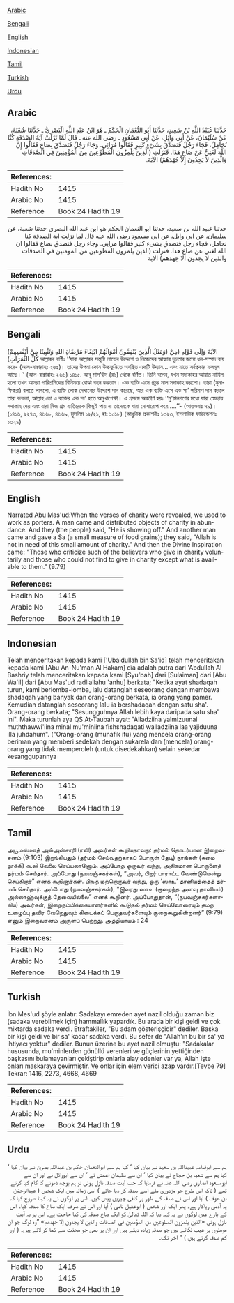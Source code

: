 [Arabic](#arabic)

[Bengali](#bengali)

[English](#english)

[Indonesian](#indonesian)

[Tamil](#tamil)

[Turkish](#turkish)

[Urdu](#urdu)

## Arabic


<div dir="rtl" lang="ar" style={{fontSize:'larger',backgroundColor:'#f8f9fa',padding:20}}>
حَدَّثَنَا عُبَيْدُ اللَّهِ بْنُ سَعِيدٍ، حَدَّثَنَا أَبُو النُّعْمَانِ الْحَكَمُ ـ هُوَ ابْنُ عَبْدِ اللَّهِ الْبَصْرِيُّ ـ حَدَّثَنَا شُعْبَةُ، عَنْ سُلَيْمَانَ، عَنْ أَبِي وَائِلٍ، عَنْ أَبِي مَسْعُودٍ ـ رضى الله عنه ـ قَالَ لَمَّا نَزَلَتْ آيَةُ الصَّدَقَةِ كُنَّا نُحَامِلُ، فَجَاءَ رَجُلٌ فَتَصَدَّقَ بِشَىْءٍ كَثِيرٍ فَقَالُوا مُرَائِي‏.‏ وَجَاءَ رَجُلٌ فَتَصَدَّقَ بِصَاعٍ فَقَالُوا إِنَّ اللَّهَ لَغَنِيٌّ عَنْ صَاعِ هَذَا‏.‏ فَنَزَلَتِ ‏(‏الَّذِينَ يَلْمِزُونَ الْمُطَّوِّعِينَ مِنَ الْمُؤْمِنِينَ فِي الصَّدَقَاتِ وَالَّذِينَ لاَ يَجِدُونَ إِلاَّ جُهْدَهُمْ‏)‏ الآيَةَ‏.‏
</div>
<div style={{backgroundColor:'#f8f9fa',padding:20, marginBottom: 10}}><table> <thead> <tr> <th>References:</th> <th></th> </tr> </thead> <tbody><tr><td>Hadith No</td><td>1415</td></tr><tr><td>Arabic No</td><td>1415</td></tr><tr><td>Reference</td><td>Book 24 Hadith 19</td></tr></tbody></table></div>


<div dir="rtl" lang="ar" style={{fontSize:'larger',backgroundColor:'#f8f9fa',padding:20}}>
حدثنا عبيد الله بن سعيد، حدثنا ابو النعمان الحكم هو ابن عبد الله البصري حدثنا شعبة، عن سليمان، عن ابي وايل، عن ابي مسعود رضى الله عنه قال لما نزلت اية الصدقة كنا نحامل، فجاء رجل فتصدق بشىء كثير فقالوا مرايي. وجاء رجل فتصدق بصاع فقالوا ان الله لغني عن صاع هذا. فنزلت (الذين يلمزون المطوعين من المومنين في الصدقات والذين لا يجدون الا جهدهم) الاية
</div>
<div style={{backgroundColor:'#f8f9fa',padding:20, marginBottom: 10}}><table> <thead> <tr> <th>References:</th> <th></th> </tr> </thead> <tbody><tr><td>Hadith No</td><td>1415</td></tr><tr><td>Arabic No</td><td>1415</td></tr><tr><td>Reference</td><td>Book 24 Hadith 19</td></tr></tbody></table></div>

## Bengali


<div dir="ltr" lang="bn" style={{fontSize:'larger',backgroundColor:'#f8f9fa',padding:20}}>
(وَمَثَلُ الَّذِينَ يُنْفِقُونَ أَمْوَالَهُمْ ابْتِغَاءَ مَرْضَاةِ اللهِ وَتَثْبِيتًا مِنْ أَنْفُسِهِمْ) الآيَةَ وَإِلَى قَوْلِهِ (مِنْ كُلِّ الثَّمَرَاتِ) আল্লাহর বাণীঃ ‘‘যারা আল্লাহর সন্তুষ্টি লাভের উদ্দেশে ও নিজেদের আত্মার দৃঢ়তার জন্যে ধন-সম্পদ ব্যয় করে- (আল-বাক্বারাহঃ ২৬৫)। তাদের উপমা কোন উচ্চভূমিতে অবস্থিত একটি উদ্যান... এবং যাতে সর্বপ্রকার ফলমূল আছে।’’ (আল-বাক্বারাহঃ ২৬৬) ১৪১৫. আবূ মাস‘ঊদ (রাঃ) থেকে বর্ণিত। তিনি বলেন, যখন সদাকাহর আয়াত নাযিল হলো তখন আমরা পারিশ্রমিকের বিনিময়ে বোঝা বহন করতাম। এক ব্যক্তি এসে প্রচুর মাল সদাকাহ করলো। তারা (মুনাফিকরা) বলতে লাগলো, এ ব্যক্তি লোক দেখানোর উদ্দেশে দান করেছে, আর এক ব্যক্তি এসে এক সা’ পরিমাণ দান করলে তারা বললো, আল্লাহ তো এ ব্যক্তির এক সা’ হতে অমুখাপেক্ষী। এ প্রসঙ্গে অবতীর্ণ হয়ঃ ‘‘মু’মিনগণের মধ্যে যারা স্বেচ্ছায় সদাকাহ দেয় এবং যারা নিজ শ্রম ব্যতিরেকে কিছুই পায় না তাদেরকে যারা দোষারোপ করে.....’’- (আত্তওবাঃ ৭৯)। (১৪১৬, ২২৭৩, ৪৬৬৮, ৪৬৬৯, মুসলিম ১২/২১, হাঃ ১০১৮) (আধুনিক প্রকাশনীঃ ১৩২৩, ইসলামিক ফাউন্ডেশনঃ ১৩২৯)
</div>
<div style={{backgroundColor:'#f8f9fa',padding:20, marginBottom: 10}}><table> <thead> <tr> <th>References:</th> <th></th> </tr> </thead> <tbody><tr><td>Hadith No</td><td>1415</td></tr><tr><td>Arabic No</td><td>1415</td></tr><tr><td>Reference</td><td>Book 24 Hadith 19</td></tr></tbody></table></div>

## English


<div dir="ltr" lang="en" style={{fontSize:'larger',backgroundColor:'#f8f9fa',padding:20}}>
Narrated Abu Mas'ud:When the verses of charity were revealed, we used to work as porters. A man came and distributed objects of charity in abundance. And they (the people) said, "He is showing off." And another man came and gave a Sa (a small measure of food grains); they said, "Allah is not in need of this small amount of charity." And then the Divine Inspiration came: "Those who criticize such of the believers who give in charity voluntarily and those who could not find to give in charity except what is available to them." (9.79)
</div>
<div style={{backgroundColor:'#f8f9fa',padding:20, marginBottom: 10}}><table> <thead> <tr> <th>References:</th> <th></th> </tr> </thead> <tbody><tr><td>Hadith No</td><td>1415</td></tr><tr><td>Arabic No</td><td>1415</td></tr><tr><td>Reference</td><td>Book 24 Hadith 19</td></tr></tbody></table></div>

## Indonesian


<div dir="ltr" lang="id" style={{fontSize:'larger',backgroundColor:'#f8f9fa',padding:20}}>
Telah menceritakan kepada kami ['Ubaidullah bin Sa'id] telah menceritakan kepada kami [Abu An-Nu'man Al Hakam] dia adalah putra dari 'Abdullah Al Bashriy telah menceritakan kepada kami [Syu'bah] dari [Sulaiman] dari [Abu Wa'il] dari [Abu Mas'ud radliallahu 'anhu] berkata; "Ketika ayat shadaqah turun, kami berlomba-lomba, lalu datanglah seseorang dengan membawa shadaqah yang banyak dan orang-orang berkata, ia orang yang pamer. Kemudian datanglah seseorang lalu ia bershadaqah dengan satu sha'. Orang-orang berkata; "Sesungguhnya Allah lebih kaya daripada satu sha' ini". Maka turunlah aya QS At-Taubah ayat: "Alladziina yalmizuunal muththawwi'iina minal mu'miniina fishshadaqati walladziina laa yajiduuna illa juhdahum". ("Orang-orang (munafik itu) yang mencela orang-orang beriman yang memberi sedekah dengan sukarela dan (mencela) orang-orang yang tidak memperoleh (untuk disedekahkan) selain sekedar kesanggupannya
</div>
<div style={{backgroundColor:'#f8f9fa',padding:20, marginBottom: 10}}><table> <thead> <tr> <th>References:</th> <th></th> </tr> </thead> <tbody><tr><td>Hadith No</td><td>1415</td></tr><tr><td>Arabic No</td><td>1415</td></tr><tr><td>Reference</td><td>Book 24 Hadith 19</td></tr></tbody></table></div>

## Tamil


<div dir="ltr" lang="ta" style={{fontSize:'larger',backgroundColor:'#f8f9fa',padding:20}}>
அபூமஸ்ஊத் அல்அன்சாரி (ரலி) அவர்கள் கூறியதாவது: தர்மம் தொடர்பான இறைவசனம் (9:103) இறங்கியதும் (தர்மம் செய்வதற்காகப் பொருள் தேடி) நாங்கள் (சுமை தூக்கி) கூலி வேலை செய்யலானோம். அப்போது ஒருவர் வந்து, அதிகமான பொருளைத் தர்மம் செய்தார். அப்போது (நயவஞ்சகர்கள்), “அவர், பிறர் பாராட்ட வேண்டுமென்று செய்கிறார்” எனக் கூறினார்கள். பிறகு மற்றொருவர் வந்து, ஒரு ‘ஸாஉ’ தானியத்தைத் தர்மம் செய்தார். அப்போது (நயவஞ்சகர்கள்), “இவரது ஸாஉ (குறைந்த அளவு தானியம்) அல்லாஹ்வுக்குத் தேவையில்லை” எனக் கூறினர். அப்போதுதான், “(நயவஞ்சகர்களாகிய) அவர்கள், இறைநம்பிக்கையாளர்களில் கூடுதல் தர்மம் செய்வோரையும் தமது உழைப்பு தவிர வேறெதுவும் கிடைக்கப் பெறாதவர்களையும் குறைகூறுகின்றனர்” (9:79) எனும் இறைவசனம் அருளப் பெற்றது. அத்தியாயம் : 24
</div>
<div style={{backgroundColor:'#f8f9fa',padding:20, marginBottom: 10}}><table> <thead> <tr> <th>References:</th> <th></th> </tr> </thead> <tbody><tr><td>Hadith No</td><td>1415</td></tr><tr><td>Arabic No</td><td>1415</td></tr><tr><td>Reference</td><td>Book 24 Hadith 19</td></tr></tbody></table></div>

## Turkish


<div dir="ltr" lang="tr" style={{fontSize:'larger',backgroundColor:'#f8f9fa',padding:20}}>
İbn Mes'ud şöyle anlatır: Sadakayı emreden ayet nazil olduğu zaman biz (sadaka verebilmek için) hammallık yapardık. Bu arada bir kişi geldi ve çok miktarda sadaka verdi. Etraftakiler, "Bu adam gösterişçidir" dediler. Başka bir kişi geldi ve bir sa' kadar sadaka verdi. Bu sefer de "Allah'ın bu bir sa' ya ihtiyacı yoktur" dediler. Bunun üzerine bu ayet nazil olmuştu: "Sadakalar hususunda, mu'minlerden gönüllü verenleri ve güçlerinin yettiğinden başkasını bulamayanları çekiştirip onlarla alay edenler var ya, Allah işte onları maskaraya çevirmiştir. Ve onlar için elem verici azap vardır.[Tevbe 79] Tekrar: 1416, 2273, 4668, 4669
</div>
<div style={{backgroundColor:'#f8f9fa',padding:20, marginBottom: 10}}><table> <thead> <tr> <th>References:</th> <th></th> </tr> </thead> <tbody><tr><td>Hadith No</td><td>1415</td></tr><tr><td>Arabic No</td><td>1415</td></tr><tr><td>Reference</td><td>Book 24 Hadith 19</td></tr></tbody></table></div>

## Urdu


<div dir="rtl" lang="ur" style={{fontSize:'larger',backgroundColor:'#f8f9fa',padding:20}}>
ہم سے ابوقدامہ عبیداللہ بن سعید نے بیان کیا ‘ کہا ہم سے ابوالنعمان حکم بن عبداللہ بصریٰ نے بیان کیا ‘ کہا ہم سے شعبہ بن حجاج نے بیان کیا ‘ ان سے سلیمان اعمش نے ‘ ان سے ابووائل نے اور ان سے ابومسعود انصاری رضی اللہ عنہ نے فرمایا کہ جب آیت صدقہ نازل ہوئی تو ہم بوجھ ڈھونے کا کام کیا کرتے تھے ( تاکہ اس طرح جو مزدوری ملے اسے صدقہ کر دیا جائے ) اسی زمانہ میں ایک شخص ( عبدالرحمٰن بن عوف ) آیا اور اس نے صدقہ کے طور پر کافی چیزیں پیش کیں۔ اس پر لوگوں نے یہ کہنا شروع کیا کہ یہ آدمی ریاکار ہے۔ پھر ایک اور شخص ( ابوعقیل نامی ) آیا اور اس نے صرف ایک صاع کا صدقہ کیا۔ اس کے بارے میں لوگوں نے یہ کہہ دیا کہ اللہ تعالیٰ کو ایک صاع صدقہ کی کیا حاجت ہے۔ اس پر یہ آیت نازل ہوئی «الذين يلمزون المطوعين من المؤمنين في الصدقات والذين لا يجدون إلا جهدهم» ”وہ لوگ جو ان مومنوں پر عیب لگاتے ہیں جو صدقہ زیادہ دیتے ہیں اور ان پر بھی جو محنت سے کما کر لاتے ہیں۔ ( اور کم صدقہ کرتے ہیں ) “ آخر تک۔
</div>
<div style={{backgroundColor:'#f8f9fa',padding:20, marginBottom: 10}}><table> <thead> <tr> <th>References:</th> <th></th> </tr> </thead> <tbody><tr><td>Hadith No</td><td>1415</td></tr><tr><td>Arabic No</td><td>1415</td></tr><tr><td>Reference</td><td>Book 24 Hadith 19</td></tr></tbody></table></div>